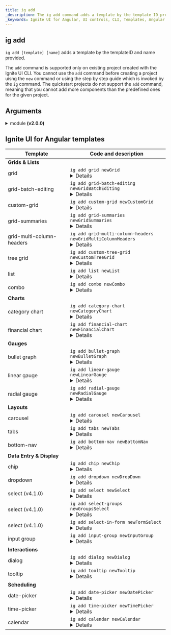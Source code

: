 ```yaml
---
title: ig add
_description: The ig add command adds a template by the template ID provided.
_keywords: Ignite UI for Angular, UI controls, CLI, Templates, Angular widgets, web widgets, UI widgets, Angular, Native Angular Components Suite, Native Angular Controls, Native Angular Components Library
---
```


## ig add

`ig add [template] [name]` adds a template by the templateID and name provided.

The `add` command is supported only on existing project created with the Ignite UI CLI. You cannot use the `add` command before creating a project uisng the `new` command or using the step by step guide which is invoked by the `ig` command. 
The quickstart projects do not support the `add` command, meaning that you cannot add more components than the predefined ones for the given project.

## Arguments
<details>
  <summary>module <span align="right"><strong>(v2.0.0)</strong></span></summary>
  <p>
    <code>module</code> (alias: <code>-m</code>)
  </p>
  <p>
    <i>note: module argument is applicable only in Angular projects.</i>
  </p> 
  <p>
    Path to the module.ts file, relative to the /src/app/ folder, for the module where the new component should be registered:
  </p>
  <code>ig add grid newCombo --name=myModule/myModule.module.ts</code>
</details>

## Ignite UI for Angular templates

| Template          |  Code and description                                                                         |
| ----------------- | --------------------------------------------------------------------------------------------  |
|<b>Grids & Lists</b>|                                                                                              |
|grid               |<code>ig add grid newGrid</code><details>Basic template for IgxGrid.</details>                 |
|grid-batch-editing |<code>ig add grid-batch-editing newGridBatchEditing</code><details>Sample IgxGrid with batch editing.</details>                 |
|custom-grid        |<code>ig add custom-grid newCustomGrid</code><details>IgxGrid with optional features like sorting, filtering, editing, etc.</details>|
|grid-summaries     |<code>ig add grid-summaries newGridSummaries</code><details>IgxGrid with summaries feature.</details>|
|grid-multi-column-headers|<code>ig add grid-multi-column-headers newGridMultiColumnHeaders</code><details>IgxGrid with multiple header columns.</details>
|tree grid          |<code>ig add custom-tree-grid newCustomTreeGrid</code><details>IgxTreeGrid with optional features like sorting, filtering, row editing, etc.</details>                              |       
|list               |<code>ig add list newList</code><details>Basic IgxList.</details>                              |
|combo              |<code>ig add combo newCombo</code><details>Basic IgxCombo with templating.</details>           |
|<b>Charts</b>      |                                                                                               |
|category chart     | <code>ig add category-chart newCategoryChart</code><details>Basic category chart with chart type selector.</details>| 
|financial chart    | <code>ig add financial-chart newFinancialChart</code><details>Basic financial chart with automatic toolbar and type selection.</details>|                
|<b>Gauges</b>|                                                                                                     |
|bullet graph       |<code>ig add bullet-graph newBulletGraph</code><details>IgxBulletGraph with different animations.</details>|
|linear gauge       |<code>ig add linear-gauge newLinearGauge</code><details>IgxLinearGauge with different animations.</details>|
|radial gauge       |<code>ig add radial-gauge newRadialGauge</code><details>IgxRadialGauge with different animations.</details>|
|<b>Layouts</b>     |                                                                                               |
|carousel           | <code>ig add carousel newCarousel</code><details>Basic IgxCarousel.</details>                 |
|tabs               | <code>ig add tabs newTabs</code><details>Basic IgxTabs.</details>                             |
|bottom-nav         | <code>ig add bottom-nav newBottomNav</code><details>Three item bottom-nav template.</details> |          
|<b>Data Entry & Display</b>|   
|chip               | <code>ig add chip newChip</code><details>Basic IgxChip.</details>                             |
|dropdown           | <code>ig add dropdown newDropDown</code><details>Basic IgxDropDown.</details>                 |  
|select (v4.1.0)    | <code>ig add select newSelect</code><details>Basic IgxSelect.</details>|       
|select (v4.1.0)    | <code>ig add select-groups newGroupsSelect</code><details>Select With Groups.</details>       |       
|select (v4.1.0)    | <code>ig add select-in-form newFormSelect</code><details>IgxSelect in a form.</details>       |                                                                           
|input group        | <code>ig add input-group newInputGroup</code><details>Basic IgxInputGroup form view.</details>|            
|<b>Interactions</b>|   
|dialog             | <code>ig add dialog newDialog</code><details>Basic IgxDialog.</details>                       | 
|tooltip            | <code>ig add tooltip newTooltip</code><details>A fully customizable tooltip.</details>        |
|<b>Scheduling</b>  |                                                                                               |
|date-picker        | <code>ig add date-picker newDatePicker</code><details>Basic IgxDatePicker.</details>          |
|time-picker        | <code>ig add time-picker newTimePicker</code><details>Basic IgxTimePicker.</details>          |
|calendar           | <code>ig add calendar newCalendar</code><details>IgxCalendar with single selection.</details> |
